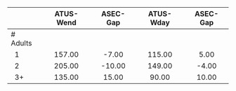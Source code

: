 
|                      |    ATUS-Wend |     ASEC-Gap |    ATUS-Wday |     ASEC-Gap |
| -------------------- | :----------: | :----------: | :----------: | :----------: |
| # Adults             |              |              |              |              |
| &nbsp;&nbsp;1        |       157.00 |        -7.00 |       115.00 |         5.00 |
| &nbsp;&nbsp;2        |       205.00 |       -10.00 |       149.00 |        -4.00 |
| &nbsp;&nbsp;3+       |       135.00 |        15.00 |        90.00 |        10.00 |

